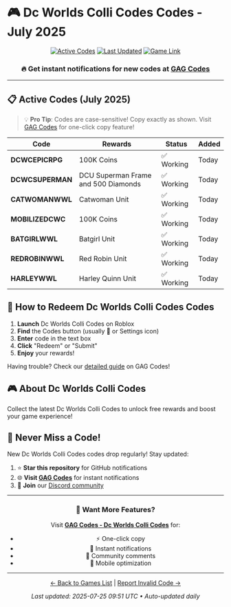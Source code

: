 # 🎮 Dc Worlds Colli Codes Codes - July 2025

<div align="center">

[![Active Codes](https://img.shields.io/badge/Active%20Codes-7-brightgreen)](https://gagcodes.com/roblox/dc-worlds-collide)
[![Last Updated](https://img.shields.io/badge/Last%20Updated-Today-orange)](https://gagcodes.com/roblox/dc-worlds-collide)
[![Game Link](https://img.shields.io/badge/Play-Dc%20Worlds%20Colli%20Codes-red)](https://www.roblox.com/games/)

### 🔥 **Get instant notifications for new codes at [GAG Codes](https://gagcodes.com/roblox/dc-worlds-collide)**

</div>

---

## 📋 Active Codes (July 2025)

> 💡 **Pro Tip**: Codes are case-sensitive! Copy exactly as shown. Visit [GAG Codes](https://gagcodes.com/roblox/dc-worlds-collide) for one-click copy feature!

| Code | Rewards | Status | Added |
|------|---------|--------|-------|
| **DCWCEPICRPG** | 100K Coins | ✅ Working | Today |
| **DCWCSUPERMAN** | DCU Superman Frame and 500 Diamonds | ✅ Working | Today |
| **CATWOMANWWL** | Catwoman Unit | ✅ Working | Today |
| **MOBILIZEDCWC** | 100K Coins | ✅ Working | Today |
| **BATGIRLWWL** | Batgirl Unit | ✅ Working | Today |
| **REDROBINWWL** | Red Robin Unit | ✅ Working | Today |
| **HARLEYWWL** | Harley Quinn Unit | ✅ Working | Today |


## 📖 How to Redeem Dc Worlds Colli Codes Codes

1. **Launch** Dc Worlds Colli Codes on Roblox
2. **Find** the Codes button (usually 🎁 or Settings icon)
3. **Enter** code in the text box
4. **Click** "Redeem" or "Submit"
5. **Enjoy** your rewards!

Having trouble? Check our [detailed guide](https://gagcodes.com/roblox/dc-worlds-collide#how-to-redeem) on GAG Codes!

## 🎮 About Dc Worlds Colli Codes

Collect the latest Dc Worlds Colli Codes to unlock free rewards and boost your game experience!

## 🔔 Never Miss a Code!

New Dc Worlds Colli Codes codes drop regularly! Stay updated:

1. ⭐ **Star this repository** for GitHub notifications
2. 🌐 **Visit [GAG Codes](https://gagcodes.com/roblox/dc-worlds-collide)** for instant notifications
3. 💬 **Join** our [Discord community](https://gagcodes.com/discord)

---

<div align="center">

### 🚀 Want More Features?

Visit [**GAG Codes - Dc Worlds Colli Codes**](https://gagcodes.com/roblox/dc-worlds-collide) for:
- ⚡ One-click copy
- 🔔 Instant notifications  
- 💬 Community comments
- 📱 Mobile optimization

---

[← Back to Games List](README.md) | [Report Invalid Code →](https://github.com/yourusername/roblox-codes-directory/issues)

*Last updated: 2025-07-25 09:51 UTC • Auto-updated daily*

</div>